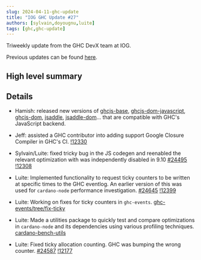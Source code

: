 ```yaml
---
slug: 2024-04-11-ghc-update
title: "IOG GHC Update #27"
authors: [sylvain,doyougnu,luite]
tags: [ghc,ghc-update]
---
```


Triweekly update from the GHC DevX team at IOG.

<!-- truncate -->

Previous updates can be found [here](https://engineering.iog.io/tags/ghc-update).

## High level summary


## Details

- Hamish: released new versions of
  [ghcjs-base](https://hackage.haskell.org/package/ghcjs-base),
  [ghcjs-dom-javascript](https://hackage.haskell.org/package/ghcjs-dom-javascript),
  [ghcjs-dom](https://hackage.haskell.org/package/ghcjs-dom),
  [jsaddle](https://hackage.haskell.org/package/jsaddle),
  [jsaddle-dom](https://hackage.haskell.org/package/jsaddle-dom)... that are
  compatible with GHC's JavaScript backend.

- Jeff: assisted a GHC contributor into adding support Google Closure Compiler
  in GHC's CI.
  [!12330](https://gitlab.haskell.org/ghc/ghc/-/merge_requests/12330)

- Sylvain/Luite: fixed tricky bug in the JS codegen and reenabled the relevant optimization with was independently disabled in 9.10 [#24495](https://gitlab.haskell.org/ghc/ghc/-/issues/24495) [!12308](https://gitlab.haskell.org/ghc/ghc/-/merge_requests/12308)

- Luite: Implemented functionality to request ticky counters to be written at specific times to the GHC eventlog. An earlier version of this
  was used for `cardano-node` performance investigation. [#24645](https://gitlab.haskell.org/ghc/ghc/-/issues/24645)
  [!12399](https://gitlab.haskell.org/ghc/ghc/-/merge_requests/12399)

- Luite: Working on fixes for ticky counters in `ghc-events`.
  [ghc-events/tree/fix-ticky](https://github.com/luite/ghc-events/tree/fix-ticky)

- Luite: Made a utilities package to quickly test and compare optimizations in `cardano-node` and its dependencies using various profiling techniques.
  [cardano-bench-utils](https://github.com/luite/cardano-bench-utils/)

- Luite: Fixed ticky allocation counting. GHC was bumping the wrong counter.
  [#24587](https://gitlab.haskell.org/ghc/ghc/-/issues/24587) [!12177](https://gitlab.haskell.org/ghc/ghc/-/merge_requests/12177)
